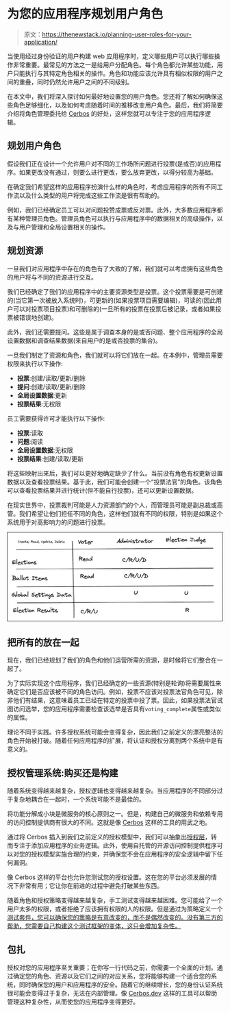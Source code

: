 # 为您的应用程序规划用户角色

> 原文：<https://thenewstack.io/planning-user-roles-for-your-application/>

当使用经过身份验证的用户构建 web 应用程序时，定义哪些用户可以执行哪些操作非常重要。最常见的方法之一是给用户分配角色。每个角色都允许某些功能，用户只能执行与其特定角色相关的操作。角色和功能应该允许具有相似权限的用户之间的重叠，同时仍然允许用户之间的不同级别。

在本文中，我们将深入探讨如何最好地设置您的用户角色。您还将了解如何确保这些角色足够细化，以及如何考虑随着时间的推移改变用户角色。最后，我们将简要介绍将角色管理委托给 [Cerbos](https://cerbos.dev/) 的好处，这样您就可以专注于您的应用程序逻辑。

## 规划用户角色

假设我们正在设计一个允许用户对不同的工作场所问题进行投票(是或否)的应用程序。如果更改没有通过，则要么进行更改，要么放弃更改，以得分较高为基础。

在确定我们希望这样的应用程序扮演什么样的角色时，考虑应用程序的所有不同工作流以及什么类型的用户将完成这些工作流是很有帮助的。

例如，我们已经确定员工可以对问题投赞成票或反对票。此外，大多数应用程序都有某种管理员角色。管理员角色可以执行与应用程序中的数据相关的高级操作，以及与用户管理和全局设置相关的操作。

## 规划资源

一旦我们对应用程序中存在的角色有了大致的了解，我们就可以考虑拥有这些角色的用户将与不同的资源进行交互。

我们已经确定了我们的应用程序中的主要资源类型是投票。这个投票需要是可创建的(当它第一次被放入系统时)，可更新的(如果投票项目需要编辑)，可读的(因此用户可以对投票项目投票)和可删除的(一旦所有的投票在投票后被记录，或者如果投票被错误地创建)。

此外，我们还需要提问。这些是属于调查本身的是或否问题、整个应用程序的全局设置数据和调查结果数据(来自用户的是或否投票的集合)。

一旦我们制定了资源和角色，我们就可以将它们放在一起。在本例中，管理员需要权限来执行以下操作:

*   **投票**:创建/读取/更新/删除
*   **提问**:创建/读取/更新/删除
*   **全局设置数据**:更新
*   **投票结果**:无权限

员工需要获得许可才能执行以下操作:

*   **投票**:读取
*   **问题**:阅读
*   **全局设置数据**:无权限
*   **投票结果**:创建/读取/更新

将这些映射出来后，我们可以更好地确定缺少了什么。当前没有角色有权更新设置数据以及查看投票结果。基于此，我们可能会创建一个“投票法官”的角色。该角色可以查看投票结果并进行统计(但不能自行投票)，还可以更新设置数据。

在现实世界中，投票裁判可能是人力资源部门的个人，而管理员可能是副总裁或高管。我们希望让他们担任不同的角色，这样他们就有不同的权限，特别是如果这个系统用于对高影响力的问题进行投票。

![](img/a47cf9aa2722195cb472a8505e4d35b2.png)

## 把所有的放在一起

现在，我们已经规划了我们的角色和他们运营所需的资源，是时候将它们整合在一起了。

为了实际实现这个应用程序，我们已经确定的一些资源(特别是轮询)将需要属性来确定它们是否应该被不同的角色访问。例如，投票不应该对投票法官角色可见，除非他们有结果，这意味着员工已经在特定的投票中投了票。因此，如果投票法官试图访问选举，您的应用程序需要检查该选举是否具有`voting_complete`属性或类似的属性。

理论不同于实践。许多授权系统可能会变得复杂，因此我们之前定义的漂亮整洁的角色开始被打破。随着任何应用程序的扩展，将认证和授权分离到两个系统中是有意义的。

## 授权管理系统:购买还是构建

随着系统变得越来越复杂，授权逻辑也变得越来越复杂。当应用程序的不同部分过于复杂地耦合在一起时，一个系统可能不是最佳的。

将功能分解成小块是微服务的核心原则之一。但是，构建自己的微服务和依赖专用的访问控制提供商有很大的不同。这就是像 [Cerbos](https://cerbos.dev/) 这样的工具的用武之地。

通过将 Cerbos 插入到我们之前定义的授权模型中，我们可以抽象出[授权层](https://thenewstack.io/what-do-authentication-and-authorization-mean-in-zero-trust/)，转而专注于添加应用程序的业务逻辑。此外，使用自托管的开源访问控制提供程序可以对您的授权模型实施合理的约束，并确保您不会在应用程序的安全逻辑中留下任何漏洞。

像 Cerbos 这样的平台也允许您测试您的授权设置。这在您的平台必须发展的情况下非常有用；它让你在前进的过程中避免打破某些东西。

随着角色和授权策略变得越来越复杂，手工测试变得越来越困难。您可能给了一个用户太多的权限，或者拒绝了应该拥有权限的人的权限。但是通过为策略定义一个[测试套件，您可以确保您的策略是有意改变的，而不是偶然改变的。没有第三方的帮助，您需要自己构建这个测试框架的变体，这只会增加复杂性。](https://docs.cerbos.dev/cerbos/policies/compile.html)

## 包扎

授权对您的应用程序至关重要；在你写一行代码之前，你需要一个全面的计划。通过确定您的角色、资源以及它们之间的对应关系，您将能够构建一个适合您的系统，同时确保您的用户和应用程序的安全。随着它的继续增长，您的身份认证系统很可能会变得过于复杂，无法在内部管理。像 [Cerbos.dev](https://cerbos.dev) 这样的工具可以帮助管理这种复杂性，从而使您的应用程序变得更好。

<svg xmlns:xlink="http://www.w3.org/1999/xlink" viewBox="0 0 68 31" version="1.1"><title>Group</title> <desc>Created with Sketch.</desc></svg>